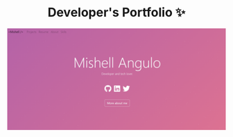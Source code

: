 <!-- PROJECT LOGO -->
<br />
<p align="center">
  <h1 align="center">Developer's Portfolio ✨</h1>

 
</p>

[![Site preview](/public/social-image.png)](https://github.com/xmichelle26x/portfolio)

